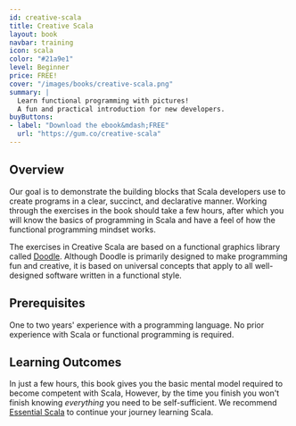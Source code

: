 ```yaml
---
id: creative-scala
title: Creative Scala
layout: book
navbar: training
icon: scala
color: "#21a9e1"
level: Beginner
price: FREE!
cover: "/images/books/creative-scala.png"
summary: |
  Learn functional programming with pictures!
  A fun and practical introduction for new developers.
buyButtons:
- label: "Download the ebook&mdash;FREE"
  url: "https://gum.co/creative-scala"
---
```


## Overview

Our goal is to demonstrate the building blocks that Scala developers use to create programs in a clear, succinct, and declarative manner. Working through the exercises in the book should take a few hours, after which you will know the basics of programming in Scala and have a feel of how the functional programming mindset works.

The exercises in Creative Scala are based on a functional graphics library called [Doodle][doodle]. Although Doodle is primarily designed to make programming fun and creative, it is based on universal concepts that apply to all well-designed software written in a functional style.

## Prerequisites

One to two years' experience with a programming language.
No prior experience with Scala or functional programming is required.

## Learning Outcomes

In just a few hours, this book gives you the basic mental model
required to become competent with Scala,
However, by the time you finish you won't finish knowing
*everything* you need to be self-sufficient.
We recommend [Essential Scala][essential-scala]
to continue your journey learning Scala.


[essential-scala]: /books/essential-scala
[doodle]: https://github.com/underscoreio/doodle
